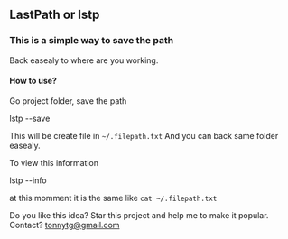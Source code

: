 ## LastPath or lstp


### This is a simple way to save the path

Back easealy to where are you working.

#### How to use?

Go project folder, save the path

  lstp --save

This will be create file in `~/.filepath.txt`
And you can back same folder easealy.

To view this information

  lstp --info

at this momment it is the same like `cat ~/.filepath.txt`


Do you like this idea? Star this project and help me to make it popular.
Contact? tonnytg@gmail.com
